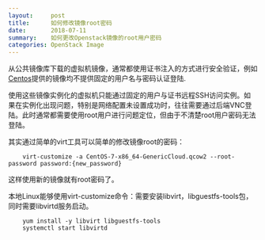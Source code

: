 ```yaml
---
layout:     post
title:      如何修改镜像root密码
date:       2018-07-11
summary:    如何更改Openstack镜像的root用户密码
categories: OpenStack Image
---
```


从公共镜像库下载的虚拟机镜像，通常都使用证书注入的方式进行安全验证，例如[Centos](https://cloud.centos.org/centos/7/images/)提供的镜像均不提供固定的用户名与密码认证登陆.

使用这些镜像实例化的虚拟机只能通过固定的用户与证书远程SSH访问实例。如果在实例化出现问题，特别是网络配置未设置成功时，往往需要通过后端VNC登陆。此时通常都需要使用root用户进行问题定位，但由于不清楚root用户密码无法登陆。

其实通过简单的virt工具可以简单的修改镜像root的密码：

```shell
    virt-customize -a CentOS-7-x86_64-GenericCloud.qcow2 --root-password password:{new_password}
```

这样使用新的镜像就有root密码了。

本地Linux能够使用virt-customize命令：需要安装libvirt，libguestfs-tools包，同时需要libvirtd服务启动。

```shell
    yum install -y libvirt libguestfs-tools
    systemctl start libvirtd
```
